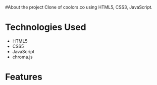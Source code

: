 #About the project
Clone of coolors.co using HTML5, CSS3, JavaScript.

<h1>Technologies Used</h1>
<ul>
    <li>HTML5</li>
    <li>CSS5</li>
    <li>JavaScript</li>
    <li>chroma.js</li>
</ul>

<h1>Features</h1>
